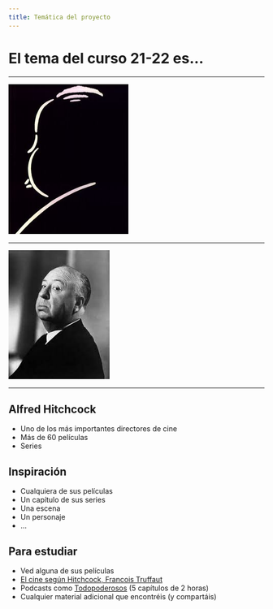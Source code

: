 ```yaml
---
title: Temática del proyecto
---
```


# El tema del curso 21-22 es...

---

![Pista 1](hitchcock.jpg)

---

![Pista 2](hitchcock2.jpg)

---


## Alfred Hitchcock

- Uno de los más importantes directores de cine
- Más de 60 películas
- Series

## Inspiración

- Cualquiera de sus películas
- Un capítulo de sus series
- Una escena
- Un personaje
- ...

## Para estudiar

- Ved alguna de sus películas
- [El cine según Hitchcock, Francois Truffaut](https://www.alianzaeditorial.es/libro/varios/el-cine-segun-hitchcock-francois-truffaut-9788420674278/)
- Podcasts como [Todopoderosos](https://www.ivoox.com/podcast-todopoderosos_sq_f1147805_1.html) (5 capítulos de 2 horas)
- Cualquier material adicional que encontréis (y compartáis)

